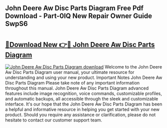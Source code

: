 ## John Deere Aw Disc Parts Diagram Free Pdf Download - Part-0IQ New Repair Owner Guide SwpS6

# <h2><a href="http://dfmzgxh.blite.top/?on=John+Deere+Aw+Disc+Parts+Diagram">🔗Download New 👉🔴 John Deere Aw Disc Parts Diagram</a></h2>

[![John Deere Aw Disc Parts Diagram download](https://i.imgur.com/lujVjoI.png)](http://dfmzgxh.blite.top/?on=John+Deere+Aw+Disc+Parts+Diagram)
Welcome to the John Deere Aw Disc Parts Diagram user manual, your ultimate resource for understanding and using your new product. Important Notes John Deere Aw Disc Parts Diagram Please take note of any important information throughout this manual. John Deere Aw Disc Parts Diagram advanced features include image recognition, voice commands, customizable profiles, and automatic backups, all accessible through the sleek and customizable interface. It's our hope that the John Deere Aw Disc Parts Diagram has been a helpful and informative resource in helping you get started with your new product. Should you require any assistance or clarification, please do not hesitate to contact our customer support team.
